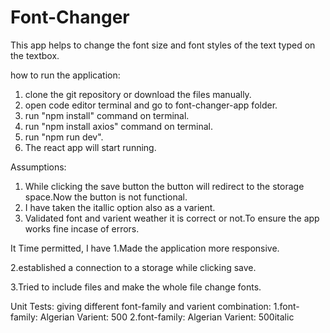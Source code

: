 # Font-Changer
This app helps to change the font size and font styles of the text typed on the textbox.


how to run the application:
1. clone the git repository or download the files manually.
2. open code editor terminal and go to font-changer-app folder.
3. run "npm install" command on terminal.
4. run "npm install axios" command on terminal.
5. run "npm run dev".
6. The react app will start running.

Assumptions:
1. While clicking the save button the button will redirect to the storage space.Now the button is not functional.
2. I have taken the itallic option also as a varient.
3. Validated font and varient weather it is correct or not.To ensure the app works fine incase of errors.

It Time permitted, I have
  1.Made the application more responsive.
  
  2.established a connection to a storage while clicking save.
  
  3.Tried to include files and make the whole file change fonts.
  

Unit Tests:
  giving different font-family and varient combination:
        1.font-family: Algerian Varient: 500
        2.font-family: Algerian Varient: 500italic
